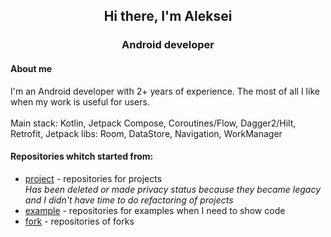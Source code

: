 <h2 align = "center">Hi there, I'm Aleksei</h2>
</hr>
<h3 align = "center">Android developer</h2>

<h4>About me</h4>
<div>I'm an Android developer with 2+ years of experience. The most of all I like when my work is useful for users.</div>
</br>
<div>Main stack: Kotlin, Jetpack Compose, Coroutines/Flow, Dagger2/Hilt, Retrofit, Jetpack libs: Room, DataStore, Navigation, WorkManager</div>

<h4>Repositories whitch started from:</h4>
<ul>
   <li>
    <div><a href="https://github.com/MarDSoul?tab=repositories&q=project&type=&language=&sort=">project</a> - repositories for projects</div>
    <div><i>Has been deleted or made privacy status because they became legacy and I didn't have time to do refactoring of projects</i></div>
  </li>
  <li>
    <div><a href="https://github.com/MarDSoul?tab=repositories&q=example&type=&language=&sort=">example</a> - repositories for examples when I need to show code</div>
  </li>
  <li>
    <div><a href="https://github.com/MarDSoul?tab=repositories&q=fork&type=&language=&sort=">fork</a> - repositories of forks</div>
  </li>
</ul>



<!--
**MarDSoul/MarDSoul** is a ✨ _special_ ✨ repository because its `README.md` (this file) appears on your GitHub profile.

Here are some ideas to get you started:

- 🔭 I’m currently working on ...
- 🌱 I’m currently learning ...
- 👯 I’m looking to collaborate on ...
- 🤔 I’m looking for help with ...
- 💬 Ask me about ...
- 📫 How to reach me: ...
- 😄 Pronouns: ...
- ⚡ Fun fact: ...
-->
